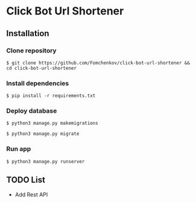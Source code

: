 # Click Bot Url Shortener

## Installation

### Clone repository

`$ git clone https://github.com/Fomchenkov/click-bot-url-shortener && cd click-bot-url-shortener`

### Install dependencies

`$ pip install -r requirements.txt`

### Deploy database

`$ python3 manage.py makemigrations`

`$ python3 manage.py migrate`

### Run app

`$ python3 manage.py runserver`


## TODO List

- Add Rest API
